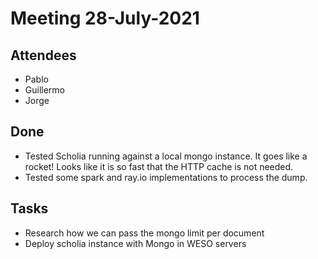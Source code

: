 # Meeting 28-July-2021

## Attendees 

- Pablo
- Guillermo
- Jorge

## Done

- Tested Scholia running against a local mongo instance. It goes like a rocket! Looks like it is so fast that the HTTP cache is not needed.
- Tested some spark and ray.io implementations to process the dump.

## Tasks
- Research how we can pass the mongo limit per document
- Deploy scholia instance with Mongo in WESO servers
